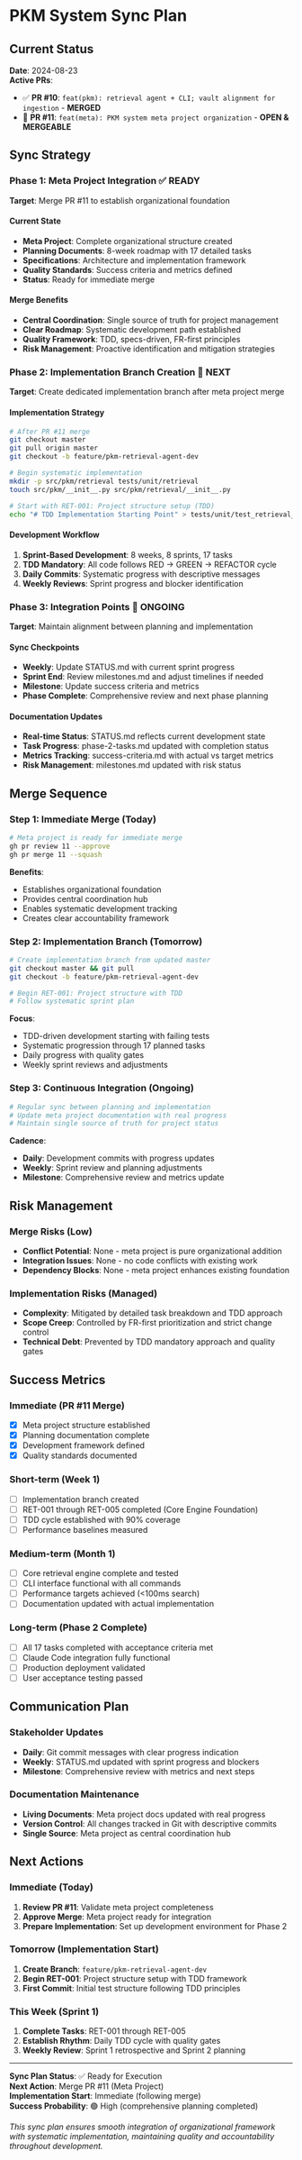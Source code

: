 # PKM System Sync Plan

## Current Status

**Date**: 2024-08-23  
**Active PRs**: 
- ✅ **PR #10**: `feat(pkm): retrieval agent + CLI; vault alignment for ingestion` - **MERGED**
- 🔄 **PR #11**: `feat(meta): PKM system meta project organization` - **OPEN & MERGEABLE**

## Sync Strategy

### Phase 1: Meta Project Integration ✅ READY
**Target**: Merge PR #11 to establish organizational foundation

#### Current State
- **Meta Project**: Complete organizational structure created
- **Planning Documents**: 8-week roadmap with 17 detailed tasks  
- **Specifications**: Architecture and implementation framework
- **Quality Standards**: Success criteria and metrics defined
- **Status**: Ready for immediate merge

#### Merge Benefits
- **Central Coordination**: Single source of truth for project management
- **Clear Roadmap**: Systematic development path established
- **Quality Framework**: TDD, specs-driven, FR-first principles
- **Risk Management**: Proactive identification and mitigation strategies

### Phase 2: Implementation Branch Creation 📅 NEXT
**Target**: Create dedicated implementation branch after meta project merge

#### Implementation Strategy
```bash
# After PR #11 merge
git checkout master
git pull origin master
git checkout -b feature/pkm-retrieval-agent-dev

# Begin systematic implementation
mkdir -p src/pkm/retrieval tests/unit/retrieval
touch src/pkm/__init__.py src/pkm/retrieval/__init__.py

# Start with RET-001: Project structure setup (TDD)
echo "# TDD Implementation Starting Point" > tests/unit/test_retrieval_engine.py
```

#### Development Workflow
1. **Sprint-Based Development**: 8 weeks, 8 sprints, 17 tasks
2. **TDD Mandatory**: All code follows RED → GREEN → REFACTOR cycle
3. **Daily Commits**: Systematic progress with descriptive messages
4. **Weekly Reviews**: Sprint progress and blocker identification

### Phase 3: Integration Points 🔄 ONGOING
**Target**: Maintain alignment between planning and implementation

#### Sync Checkpoints
- **Weekly**: Update STATUS.md with current sprint progress
- **Sprint End**: Review milestones.md and adjust timelines if needed
- **Milestone**: Update success criteria and metrics
- **Phase Complete**: Comprehensive review and next phase planning

#### Documentation Updates
- **Real-time Status**: STATUS.md reflects current development state
- **Task Progress**: phase-2-tasks.md updated with completion status
- **Metrics Tracking**: success-criteria.md with actual vs target metrics
- **Risk Management**: milestones.md updated with risk status

## Merge Sequence

### Step 1: Immediate Merge (Today)
```bash
# Meta project is ready for immediate merge
gh pr review 11 --approve
gh pr merge 11 --squash
```

**Benefits**:
- Establishes organizational foundation
- Provides central coordination hub
- Enables systematic development tracking
- Creates clear accountability framework

### Step 2: Implementation Branch (Tomorrow)
```bash
# Create implementation branch from updated master
git checkout master && git pull
git checkout -b feature/pkm-retrieval-agent-dev

# Begin RET-001: Project structure with TDD
# Follow systematic sprint plan
```

**Focus**:
- TDD-driven development starting with failing tests
- Systematic progression through 17 planned tasks
- Daily progress with quality gates
- Weekly sprint reviews and adjustments

### Step 3: Continuous Integration (Ongoing)
```bash
# Regular sync between planning and implementation
# Update meta project documentation with real progress
# Maintain single source of truth for project status
```

**Cadence**:
- **Daily**: Development commits with progress updates
- **Weekly**: Sprint review and planning adjustments
- **Milestone**: Comprehensive review and metrics update

## Risk Management

### Merge Risks (Low)
- **Conflict Potential**: None - meta project is pure organizational addition
- **Integration Issues**: None - no code conflicts with existing work
- **Dependency Blocks**: None - meta project enhances existing foundation

### Implementation Risks (Managed)
- **Complexity**: Mitigated by detailed task breakdown and TDD approach
- **Scope Creep**: Controlled by FR-first prioritization and strict change control
- **Technical Debt**: Prevented by TDD mandatory approach and quality gates

## Success Metrics

### Immediate (PR #11 Merge)
- [x] Meta project structure established
- [x] Planning documentation complete  
- [x] Development framework defined
- [x] Quality standards documented

### Short-term (Week 1)
- [ ] Implementation branch created
- [ ] RET-001 through RET-005 completed (Core Engine Foundation)
- [ ] TDD cycle established with 90% coverage
- [ ] Performance baselines measured

### Medium-term (Month 1)
- [ ] Core retrieval engine complete and tested
- [ ] CLI interface functional with all commands
- [ ] Performance targets achieved (<100ms search)
- [ ] Documentation updated with actual implementation

### Long-term (Phase 2 Complete)
- [ ] All 17 tasks completed with acceptance criteria met
- [ ] Claude Code integration fully functional
- [ ] Production deployment validated
- [ ] User acceptance testing passed

## Communication Plan

### Stakeholder Updates
- **Daily**: Git commit messages with clear progress indication
- **Weekly**: STATUS.md updated with sprint progress and blockers
- **Milestone**: Comprehensive review with metrics and next steps

### Documentation Maintenance
- **Living Documents**: Meta project docs updated with real progress
- **Version Control**: All changes tracked in Git with descriptive commits
- **Single Source**: Meta project as central coordination hub

## Next Actions

### Immediate (Today)
1. **Review PR #11**: Validate meta project completeness
2. **Approve Merge**: Meta project ready for integration
3. **Prepare Implementation**: Set up development environment for Phase 2

### Tomorrow (Implementation Start)
1. **Create Branch**: `feature/pkm-retrieval-agent-dev`
2. **Begin RET-001**: Project structure setup with TDD framework
3. **First Commit**: Initial test structure following TDD principles

### This Week (Sprint 1)
1. **Complete Tasks**: RET-001 through RET-005
2. **Establish Rhythm**: Daily TDD cycle with quality gates
3. **Weekly Review**: Sprint 1 retrospective and Sprint 2 planning

---

**Sync Plan Status**: ✅ Ready for Execution  
**Next Action**: Merge PR #11 (Meta Project)  
**Implementation Start**: Immediate (following merge)  
**Success Probability**: 🟢 High (comprehensive planning completed)

*This sync plan ensures smooth integration of organizational framework with systematic implementation, maintaining quality and accountability throughout development.*